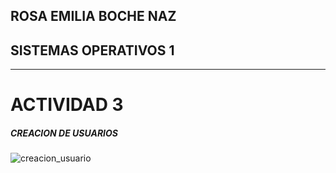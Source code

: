 
## ROSA EMILIA BOCHE NAZ
## SISTEMAS OPERATIVOS 1
***


# ACTIVIDAD 3

##### CREACION DE USUARIOS

![creacion_usuario](/imagenes/imagen.png) 

